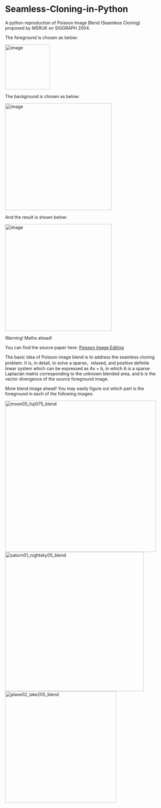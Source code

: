 # Seamless-Cloning-in-Python
A python reproduction of Poisson Image Blend (Seamless Cloning) proposed by MSRUK on SIGGRAPH 2004.

The foreground is chosen as below:

<img width="146" alt="image" src="https://user-images.githubusercontent.com/20149275/194751247-c8408d2b-6f70-4c73-b4de-b39c22ff5d0a.png">

The background is chosen as below:

<img width="347" alt="image" src="https://user-images.githubusercontent.com/20149275/194751276-7bf0ebb6-343e-471f-9ca6-da77510937e3.png">

And the result is shown below:

<img width="347" alt="image" src="https://user-images.githubusercontent.com/20149275/194751369-80a40ac1-cabb-4117-a776-738450d958df.png">

Warning! Maths ahead!

You can find the source paper here:
[Poisson Image Editing](https://www.cs.jhu.edu/~misha/Fall07/Papers/Perez03.pdf)

The basic idea of Poisson image blend is to address the seamless cloning problem. It is, in detail, to solve a sparse，relaxed, and positive definite linear system which can be expressed as Ax = b, in which A is a sparse Laplacian matrix corresponding to the unknown blended area, and b is the vector divergence of the source foreground image. 

More blend image ahead! You may easily figure out which part is the foreground in each of the following images:

<img width="491" alt="moon05_fuji075_blend" src="https://user-images.githubusercontent.com/20149275/194752421-77c06471-1d33-4398-80bc-506ec0c7a6b0.png">

<img width="452" alt="saturn01_nightsky05_blend" src="https://user-images.githubusercontent.com/20149275/194752433-c29d2771-9c6a-4122-a537-21a589e7052d.png">

<img width="362" alt="plane02_lake205_blend" src="https://user-images.githubusercontent.com/20149275/194752456-967cc5cf-879e-46c2-95f8-0f2cefaaf586.png">
